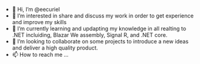 - 👋 Hi, I’m @eecuriel
- 👀 I’m interested in share and discuss my work in order to get experience and improve my skills
- 🌱 I’m currently learning and updapting my knowledge in all realting to .NET incluiding, Blazar We assembly, Signal R, and .NET core.
- 💞️ I’m looking to collaborate on some projects to introduce a new ideas and deliver a high quality product.
- 📫 How to reach me ...

<!---
eecuriel/eecuriel is a ✨ special ✨ repository because its `README.md` (this file) appears on your GitHub profile.
You can click the Preview link to take a look at your changes.
--->
